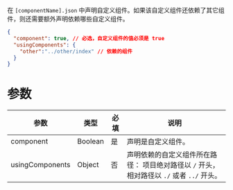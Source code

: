 在 `[componentName].json` 中声明自定义组件。如果该自定义组件还依赖了其它组件，则还需要额外声明依赖哪些自定义组件。
```json
{
  "component": true, // 必选，自定义组件的值必须是 true
  "usingComponents": {
    "other":"../other/index" // 依赖的组件
  }
}
```

# 参数
| **参数** | **类型** | **必填** | **说明** |
| --- | --- | --- | --- |
| component | Boolean | 是 | 声明是自定义组件。 |
| usingComponents | Object | 否 | 声明依赖的自定义组件所在路径： 项目绝对路径以 `/` 开头，相对路径以 `./` 或者 `../` 开头。 |

